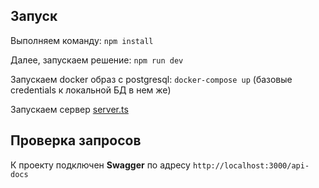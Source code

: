 ## Запуск

Выполняем команду: `npm install`

Далее, запускаем решение: `npm run dev`

Запускаем docker образ c postgresql: `docker-compose up` (базовые credentials к локальной БД в нем же)

Запускаем сервер [server.ts](src/server.ts)

## Проверка запросов
К проекту подключен **Swagger** по адресу `http://localhost:3000/api-docs`
